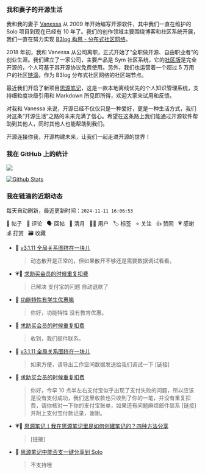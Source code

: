 ### 我和妻子的开源生活

我和我的妻子 [Vanessa](https://github.com/Vanessa219) 从 2009 年开始编写开源软件，其中我们一直在维护的 Solo 项目到现在已经有 10 年了。我们的创作领域主要围绕博客和社区系统开展，我们一直在努力实现 [B3log 构思 - 分布式社区网络](https://ld246.com/article/1546941897596)。

2018 年初，我和 Vanessa 从公司离职，正式开始了“全职做开源、自由职业者”的创业生涯。我们建立了一家公司，主要产品是 Sym 社区系统，它的[社区版](https://github.com/88250/symphony)是完全开源的，个人可基于其开源协议免费使用。另外，我们也运营着一个超过 5 万用户的社区[链滴](https://ld246.com)，作为 B3log 分布式社区网络的社区端节点。

最近我们开启了新项目[思源笔记](https://github.com/siyuan-note/siyuan)，这是一款本地离线优先的个人知识管理系统，支持细粒度块级引用和 Markdown 所见即所得，欢迎大家来试用和反馈。

对我和 Vanessa 来说，开源已经不仅仅只是一种爱好，更是一种生活方式，我们对这条“开源生活”之路的未来充满了信心。希望在这条路上我们能通过开源软件帮助到其他人，同时其他人也能帮助到我们。

开源连接你我，开源构建未来，让我们一起走进开源的世界！

### 我在 GitHub 上的统计

<a title="Hits" target="_blank" href="https://github.com/88250/88250"><img src="https://hits.b3log.org/88250/88250.svg"></a>

[![Github Stats](https://github-readme-stats.vercel.app/api?username=88250&theme=tokyonight&show_icons=true)](https://github.com/88250)

<!--events start -->

### 我在链滴的近期动态

每天自动刷新，最近更新时间：`2024-11-11 16:06:53`

📝 帖子 &nbsp; 💬 评论 &nbsp; 🗣 回帖 &nbsp; 🌙 清月 &nbsp; 👨‍💻 用户 &nbsp; 🏷️ 标签 &nbsp; ⭐️ 关注 &nbsp; 👍 赞同 &nbsp; 💗 感谢 &nbsp; 💰 打赏 &nbsp; 🗃 收藏

* 💬 [v3.1.11 全局关系图挤在一块儿](https://ld246.com/article/1731292062692/comment/1731304414771#comments)

  > 动态散开是正常的，但如果散开不够还是需要数据调试看看。
* 💗💬 [求助买会员的时候重复扣费](https://ld246.com/article/1731293755555/comment/1731298237895#comments)

  > 已解决 支付宝的问题 自动退款了
* 💬 [功能特性有学生优惠嘛](https://ld246.com/article/1731297351951/comment/1731297675732#comments)

  > 你好，功能特性 没有教育优惠。
* 💬 [求助买会员的时候重复扣费](https://ld246.com/article/1731293755555/comment/1731295491230#comments)

  > 收到，我们邮件联系。
* 💬 [v3.1.11 全局关系图挤在一块儿](https://ld246.com/article/1731292062692/comment/1731294673718#comments)

  > 如果方便，请导出工作空间数据发送给我们调试一下 [链接]
* 💬 [求助买会员的时候重复扣费](https://ld246.com/article/1731293755555/comment/1731294572090#comments)

  > 你好，今早 10 点半左右支付宝似乎出现了支付失败的问题，所以应该是没有支付成功，我们这里收款也只收到了你的一笔，并没有重复扣费，请你核对一下你的支付宝账单，如果还有问题麻烦邮件联系 [链接] 并附上支付宝付款记录，谢谢。
* 💗📝 [思源笔记丨我在思源笔记里是如何创建笔记的？四种方法分享](https://ld246.com/article/1731174800211)

  > [链接]
* 💬 [思源笔记中能否支一键分享到 Solo](https://ld246.com/article/1731055747410/comment/1731062483240#comments)

  > 不支持哦


<!--events end -->
